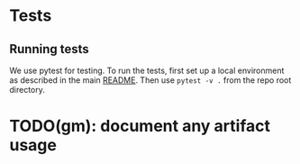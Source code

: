 # Tests

## Running tests

We use pytest for testing. To run the tests, first set up a local environment as described in the main [README](../../README.md). Then use `pytest -v .` from the repo root directory.

# TODO(gm): document any artifact usage